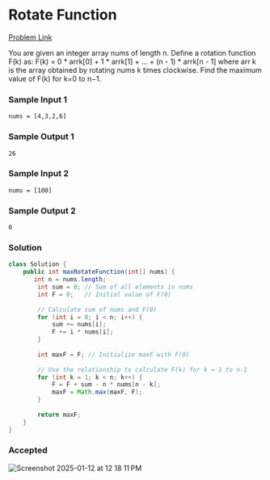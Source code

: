 # Rotate Function

[Problem Link](https://leetcode.com/problems/rotate-function/description/) 

You are given an integer array nums of length n. Define a rotation function F(k) as:
F(k) = 0 * arrk[0] + 1 * arrk[1] + ... + (n - 1) * arrk[n - 1]
where arr k is the array obtained by rotating nums k times clockwise.
Find the maximum value of F(k) for k=0 to n−1.


### Sample Input 1
```
nums = [4,3,2,6]
```
### Sample Output 1
```
26
```

### Sample Input 2
```
nums = [100]
```
### Sample Output 2
```
0
```

### Solution
```java
class Solution {
    public int maxRotateFunction(int[] nums) {
       int n = nums.length;
        int sum = 0; // Sum of all elements in nums
        int F = 0;   // Initial value of F(0)
        
        // Calculate sum of nums and F(0)
        for (int i = 0; i < n; i++) {
            sum += nums[i];
            F += i * nums[i];
        }
        
        int maxF = F; // Initialize maxF with F(0)
        
        // Use the relationship to calculate F(k) for k = 1 to n-1
        for (int k = 1; k < n; k++) {
            F = F + sum - n * nums[n - k];
            maxF = Math.max(maxF, F);
        }
        
        return maxF;
    }
}
```

### Accepted
![Screenshot 2025-01-12 at 12 18 11 PM](https://github.com/user-attachments/assets/1b5b06a1-b0a8-415f-9b85-668b2a934a61)
